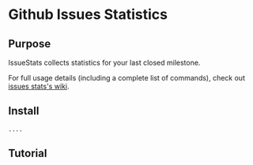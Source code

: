 # Github Issues Statistics

## Purpose

IssueStats collects statistics for your last closed milestone.

For full usage details (including a complete list of commands), check out
[issues stats's wiki](https://github.com/lidios/issues_stats/wiki).

## Install

    ....

## Tutorial

    
